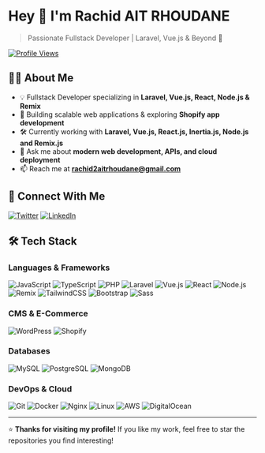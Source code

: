 # Hey 👋 I'm Rachid AIT RHOUDANE

> Passionate Fullstack Developer | Laravel, Vue.js & Beyond 🚀

[![Profile Views](https://komarev.com/ghpvc/?username=rarhoudane&label=Profile%20Views&color=0e75b6&style=flat)](https://github.com/rachid-ait-rhoudane)

## 👨‍💻 About Me

- 💡 Fullstack Developer specializing in **Laravel, Vue.js, React, Node.js & Remix**
- 🔭 Building scalable web applications & exploring **Shopify app development**
- 🛠 Currently working with **Laravel, Vue.js, React.js, Inertia.js, Node.js and Remix.js**
- 💬 Ask me about **modern web development, APIs, and cloud deployment**
- 📫 Reach me at **rachid2aitrhoudane@gmail.com**

## 🚀 Connect With Me

[![Twitter](https://img.shields.io/badge/Twitter-%231DA1F2.svg?style=for-the-badge&logo=Twitter&logoColor=white)](https://twitter.com/rarhoudane)
[![LinkedIn](https://img.shields.io/badge/LinkedIn-%230077B5.svg?style=for-the-badge&logo=linkedin&logoColor=white)](https://linkedin.com/in/rachid-ait-rhoudane-52841b33b)

## 🛠 Tech Stack

### Languages & Frameworks
![JavaScript](https://img.shields.io/badge/JavaScript-%23F7DF1E.svg?style=for-the-badge&logo=javascript&logoColor=black)
![TypeScript](https://img.shields.io/badge/TypeScript-%23007ACC.svg?style=for-the-badge&logo=typescript&logoColor=white)
![PHP](https://img.shields.io/badge/PHP-%23777BB4.svg?style=for-the-badge&logo=php&logoColor=white)
![Laravel](https://img.shields.io/badge/Laravel-%23FF2D20.svg?style=for-the-badge&logo=laravel&logoColor=white)
![Vue.js](https://img.shields.io/badge/Vue.js-%234FC08D.svg?style=for-the-badge&logo=vue.js&logoColor=white)
![React](https://img.shields.io/badge/React-%2320232a.svg?style=for-the-badge&logo=react&logoColor=%2361DAFB)
![Node.js](https://img.shields.io/badge/Node.js-%23339933.svg?style=for-the-badge&logo=node.js&logoColor=white)
![Remix](https://img.shields.io/badge/Remix-%23000000.svg?style=for-the-badge&logo=remix&logoColor=white)
![TailwindCSS](https://img.shields.io/badge/TailwindCSS-%2338B2AC.svg?style=for-the-badge&logo=tailwind-css&logoColor=white)
![Bootstrap](https://img.shields.io/badge/Bootstrap-%23563D7C.svg?style=for-the-badge&logo=bootstrap&logoColor=white)
![Sass](https://img.shields.io/badge/Sass-%23CC6699.svg?style=for-the-badge&logo=sass&logoColor=white)

### CMS & E-Commerce
![WordPress](https://img.shields.io/badge/WordPress-%2321759B.svg?style=for-the-badge&logo=wordpress&logoColor=white)
![Shopify](https://img.shields.io/badge/Shopify-%237AB55C.svg?style=for-the-badge&logo=shopify&logoColor=white)

### Databases
![MySQL](https://img.shields.io/badge/MySQL-%234479A1.svg?style=for-the-badge&logo=mysql&logoColor=white)
![PostgreSQL](https://img.shields.io/badge/PostgreSQL-%23316192.svg?style=for-the-badge&logo=postgresql&logoColor=white)
![MongoDB](https://img.shields.io/badge/MongoDB-%2347A248.svg?style=for-the-badge&logo=mongodb&logoColor=white)

### DevOps & Cloud
![Git](https://img.shields.io/badge/Git-%23F05032.svg?style=for-the-badge&logo=git&logoColor=white)
![Docker](https://img.shields.io/badge/Docker-%232496ED.svg?style=for-the-badge&logo=docker&logoColor=white)
![Nginx](https://img.shields.io/badge/Nginx-%23009639.svg?style=for-the-badge&logo=nginx&logoColor=white)
![Linux](https://img.shields.io/badge/Linux-%23FCC624.svg?style=for-the-badge&logo=linux&logoColor=black)
![AWS](https://img.shields.io/badge/AWS-%23FF9900.svg?style=for-the-badge&logo=amazon-aws&logoColor=white)
![DigitalOcean](https://img.shields.io/badge/DigitalOcean-%230080FF.svg?style=for-the-badge&logo=digitalocean&logoColor=white)

---

⭐ **Thanks for visiting my profile!** If you like my work, feel free to star the repositories you find interesting!

